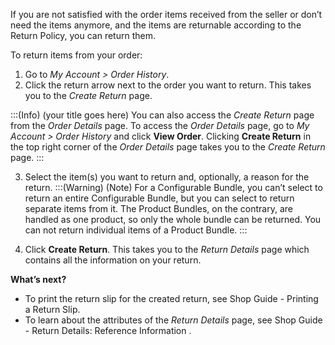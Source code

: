 If you are not satisfied with the order items received from the seller or don’t need the items anymore, and the items are returnable according to the Return Policy, you can return them. 

To return items from your order:

1. Go to *My Account > Order History*. 
2. Click the return arrow next to the order you want to return. This takes you to the *Create Return* page.

:::(Info) (your title goes here)
You can also access the *Create Return* page from the *Order Details* page. To access the *Order Details* page, go to  *My Account > Order History* and click **View Order**. Clicking **Create Return** in the top right corner of the *Order Details* page takes you to the *Create Return* page.
:::

3. Select the item(s) you want to return and, optionally, a reason for the return.
:::(Warning) (Note)
For a Configurable Bundle, you can’t select to return an entire Configurable Bundle, but you can select to return separate items from it.
The Product Bundles, on the contrary, are handled as one product, so only the whole bundle can be returned. You can not return individual items of a Product Bundle.
:::

4. Click **Create Return**. This takes you to the *Return Details* page which contains all the information on your return.

**What’s next?**

* To print the return slip for the created return, see Shop Guide - Printing a Return Slip.
* To learn about the attributes of the *Return Details* page, see Shop Guide - Return Details: Reference Information .

 